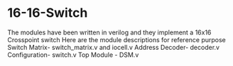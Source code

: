 # 16-16-Switch
The modules have been written in verilog and they implement a 16x16 Crosspoint switch 
Here are the module descriptions for reference purpose
Switch Matrix- switch_matrix.v and iocell.v
Address Decoder- decoder.v
Configuration- switch.v
Top Module - DSM.v 
